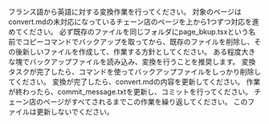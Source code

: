 フランス語から英語に対する変換作業を行ってください。
対象のページはconvert.mdの未対応になっているチェーン店のページを上から1つずつ対応を進めてください。
必ず既存のファイルを同じフォルダにpage_bkup.tsxという名前でコピーコマンドでバックアップを取ってから、既存のファイルを削除し、その後新しいファイルを作成して、作業する方針としてください。
ある程度大きな塊でバックアップファイルを読み込み、変換を行うことを推奨します。
変換タスクが完了したら、コマンドを使ってバックアップファイルをしっかり削除してください。
変換が完了したら、convert.mdの内容を更新してください。
作業が終わったら、commit_message.txtを更新し、コミットを行ってください。
チェーン店のページがすべてされるまでこの作業を繰り返してください。
このファイルは更新しないでください。